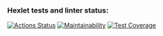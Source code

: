 ### Hexlet tests and linter status:
[![Actions Status](https://github.com/Nik-K-111/python-project-lvl1/workflows/hexlet-check/badge.svg)](https://github.com/Nik-K-111/python-project-lvl1/actions)
[![Maintainability](https://api.codeclimate.com/v1/badges/a99a88d28ad37a79dbf6/maintainability)](https://codeclimate.com/github/Nik-K-111/python-project-lvl1/maintainability)
[![Test Coverage](https://api.codeclimate.com/v1/badges/a99a88d28ad37a79dbf6/test_coverage)](https://codeclimate.com/github/Nik-K-111/python-project-lvl1/codeclimate/test_coverage)
